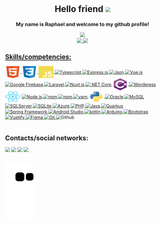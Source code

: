 <link rel="stylesheet" type='text/css' href="https://cdn.jsdelivr.net/gh/devicons/devicon@latest/devicon.min.css" />
<h1 align="center">Hello friend <img src="https://raw.githubusercontent.com/MartinHeinz/MartinHeinz/master/wave.gif" width="30px"></h1>
<h3 align="center">My name is Raphael and welcome to my github profile!</h3>
<div align="center">
    <img src="https://github.com/raphael-hfrocha/raphael-hfrocha/blob/main/Programmer.png" width="450px">
</div>

<div align="center">
  <a href="https://github.com/raphael-hfrocha">
  <img height="180em" src="https://github-readme-stats.vercel.app/api?username=raphael-hfRocha&show_icons=true&theme=tokyonight&include_all_commits=true&count_private=true">
  <img height="180em" src="https://github-readme-stats.vercel.app/api/top-langs/?username=raphael-hfRocha&layout=compact&langs_count=7&theme=tokyonight">
</div>

<h2>Skills/competencies:</h2>

<div style="display: inline_block">
    <img align="center" alt="HTML5" height="40" width="50" src="https://raw.githubusercontent.com/devicons/devicon/master/icons/html5/html5-original.svg">
  <img align="center" alt="CSS3" height="40" width="50" src="https://raw.githubusercontent.com/devicons/devicon/master/icons/css3/css3-original.svg">
  <img align="center" alt="Javascript" height="40" width="50" src="https://raw.githubusercontent.com/devicons/devicon/master/icons/javascript/javascript-plain.svg">     
  <a href="https://www.typescriptlang.org/">
    <img align="center" alt="Typescript" height="40" width="50" src="https://cdn.jsdelivr.net/gh/devicons/devicon@latest/icons/typescript/typescript-original.svg" />
  </a>
  <a href="https://expressjs.com/pt-br/" >
    <img align="center" alt="Express.js" height="40" width="50" src="https://cdn.jsdelivr.net/gh/devicons/devicon@latest/icons/express/express-original.svg" />
  </a> 
  <a href="https://www.json.org/json-en.html">
    <img align="center" alt="Json" height="40" width="50" src="https://cdn.jsdelivr.net/gh/devicons/devicon@latest/icons/json/json-original.svg" />
  </a>     
  <a href="https://v2.vuejs.org/" >
    <img align="center" alt="Vue.js" height="40" width="50" src="https://cdn.jsdelivr.net/gh/devicons/devicon/icons/vuejs/vuejs-original.svg">
  </a> 
  <a href="https://firebase.google.com/?hl=pt-br">
    <img src="https://cdn.jsdelivr.net/gh/devicons/devicon@latest/icons/firebase/firebase-original-wordmark.svg"/ align="center" alt="Google Firebase" height="50" width="60" >
  </a>    
  <a href="https://laravel.com/" >
    <img align="center" alt="Laravel" height="40" width="50" src="https://cdn.jsdelivr.net/gh/devicons/devicon@latest/icons/laravel/laravel-original.svg" />
  </a> 
  <a href="https://nuxt.com/" >
    <img align="center" alt="Nuxt.js" height="40" width="50" src="https://cdn.jsdelivr.net/gh/devicons/devicon@latest/icons/nuxtjs/nuxtjs-original.svg">
  </a>
    <a href="https://dotnet.microsoft.com/pt-br/" >
        <img align="center" alt=".NET Core" height="40" width="50" src="https://cdn.jsdelivr.net/gh/devicons/devicon/icons/dotnetcore/dotnetcore-original.svg">
    </a>
   <a href="https://learn.microsoft.com/pt-br/dotnet/csharp/">
     <img align="center" alt="Csharp" height="40" width="50" src="https://raw.githubusercontent.com/devicons/devicon/master/icons/csharp/csharp-original.svg">    
   </a>
   <a href="https://br.wordpress.org/">
     <img  align="center" alt="Wordpress" height="40" width="50" src="https://cdn.jsdelivr.net/gh/devicons/devicon@latest/icons/wordpress/wordpress-plain.svg">
   </a>
     <img align="center" alt="React" height="40" width="50" src="https://raw.githubusercontent.com/devicons/devicon/master/icons/react/react-original.svg">
   <a href="https://nodejs.org/en" >
       <img align="center" alt="Node.js" height="40" width="50" src="https://cdn.jsdelivr.net/gh/devicons/devicon/icons/nodejs/nodejs-original.svg">
    </a>
   <a href="https://vitejs.dev/" >
      <img align="center" alt="npm" height="40" width="50" src="https://cdn.jsdelivr.net/gh/devicons/devicon@latest/icons/vitejs/vitejs-original.svg" />
   </a>     
   <a href="https://www.npmjs.com/" >
       <img align="center" alt="npm" height="50" width="60" src="https://cdn.jsdelivr.net/gh/devicons/devicon/icons/npm/npm-original-wordmark.svg">
    </a>
    <a href="https://yarnpkg.com/">
        <img align="center" alt="yarn" height="70" width="80" src="https://cdn.jsdelivr.net/gh/devicons/devicon/icons/yarn/yarn-original-wordmark.svg">
    </a>
    <a href="https://www.python.org/" >
        <img align="center" alt="Python" height="40" width="50" src="https://raw.githubusercontent.com/devicons/devicon/master/icons/python/python-original.svg">
    </a>
   <a href="https://www.oracle.com/br/" >
      <img align="center" alt="Oracle" height="80" width="90" src="https://cdn.jsdelivr.net/gh/devicons/devicon@latest/icons/oracle/oracle-original.svg">
   </a>
  <a href="https://www.mysql.com/" >
      <img align="center" alt="MySQL" height="60" width="70" src="https://cdn.jsdelivr.net/gh/devicons/devicon/icons/mysql/mysql-original-wordmark.svg">
    </a>
   <a href="https://learn.microsoft.com/pt-BR/training/modules/introduction-to-sql-server-2022/">
     <img align="center" alt="SQLServer" height="60" width="70" src="https://cdn.jsdelivr.net/gh/devicons/devicon/icons/microsoftsqlserver/microsoftsqlserver-original-wordmark.svg" />
   </a>
  <a href="https://www.sqlite.org/index.html" >
      <img align="center" alt="SQLite" height="60" width="70" src="https://cdn.jsdelivr.net/gh/devicons/devicon/icons/sqlite/sqlite-original-wordmark.svg">
    </a>
  <a href="https://azure.microsoft.com/pt-br/?msockid=257a5995188a63ae0c9d4ffc19676210" >
    <img  align="center" alt="Azure" height="60" width="70" src="https://cdn.jsdelivr.net/gh/devicons/devicon@latest/icons/azure/azure-original-wordmark.svg" />
  </a>
  <a href="https://www.php.net/" >
      <img align="center" alt="PHP" height="60" width="70" src="https://cdn.jsdelivr.net/gh/devicons/devicon/icons/php/php-original.svg">         
    </a>
    <a href="https://www.java.com/pt-BR/" >
        <img align="center" alt="Java" height="40" width="50" src="https://cdn.jsdelivr.net/gh/devicons/devicon/icons/java/java-original.svg">
    </a>
    <a href="https://quarkus.io/">
        <img align="center" alt="Quarkus" height="40" width="50" src="https://cdn.jsdelivr.net/gh/devicons/devicon@latest/icons/quarkus/quarkus-original.svg">
    </a>
    <a href="https://spring.io/">
       <img align="center" alt="Spring Framework" height="40" width="50" src="https://cdn.jsdelivr.net/gh/devicons/devicon/icons/spring/spring-original.svg">          
    </a>
    <a href="https://developer.android.com/studio?hl=pt-br"> 
        <img align="center" alt="Android Studio" height="40" width="50" src="https://cdn.jsdelivr.net/gh/devicons/devicon@latest/icons/androidstudio/androidstudio-original.svg" />  
    </a>
    <a href="https://kotlinlang.org/" >
       <img align="center" alt="kotlin" height="40" width="50" src="https://cdn.jsdelivr.net/gh/devicons/devicon@latest/icons/kotlin/kotlin-original.svg">          
    </a>
    <a href="https://www.arduino.cc/" >
        <img align="center" alt="Arduino" height="60" width="70" src="https://cdn.jsdelivr.net/gh/devicons/devicon/icons/arduino/arduino-original.svg">
    </a>
   <a href="https://getbootstrap.com/" >
       <img align="center" alt="Bootstrap" height="40" width="50" src="https://cdn.jsdelivr.net/gh/devicons/devicon/icons/bootstrap/bootstrap-original.svg">
    </a>
   <a href="https://vuetifyjs.com/en/" >
        <img align="center" alt="Vuetify" height="40" width="50" src="https://cdn.jsdelivr.net/gh/devicons/devicon/icons/vuetify/vuetify-original.svg">  
    </a>
   <a href="https://www.figma.com/">
      <img align="center" alt="Figma" height="40" width="50" src="https://cdn.jsdelivr.net/gh/devicons/devicon/icons/figma/figma-original.svg">     
   </a>
<a href="https://git-scm.com/" >
    <img align="center" alt="Git" height="40" width="50" src="https://cdn.jsdelivr.net/gh/devicons/devicon/icons/git/git-original.svg">
</a>
<img align="center" alt="Github" height="40" width="50" src="https://img.icons8.com/?size=256&id=106567&format=png">
</div>
<br>
<h2>Contacts/social networks:</h2>
          
<div>
  <a href = "https://www.facebook.com/profile.php?id=100042335073284"><img src="https://img.shields.io/badge/-Facebook-%230077B5?style=for-the-badge&logo=facebook&logoColor=white" target="_blank"></a>
  <a href="https://instagram.com/r_henrique05" target="_blank"><img src="https://img.shields.io/badge/-Instagram-%23E4405F?style=for-the-badge&logo=instagram&logoColor=white" target="_blank"></a>
  <a href = "mailto:raphaelrochaacft@gmail.com"><img src="https://img.shields.io/badge/-Gmail-%23333?style=for-the-badge&logo=gmail&logoColor=white" target="_blank"></a>
  <a href="https://www.linkedin.com/in/raphael-rocha-3b70bb196" target="_blank"><img src="https://img.shields.io/badge/-LinkedIn-%230077B5?style=for-the-badge&logo=linkedin&logoColor=white" target="_blank"></a> 
</div>


</body>
</html>


## 

![Snake Animation](https://raw.githubusercontent.com/rafaballerini/rafaballerini/8082840dd4c64b2b8df9e2dc23b1730bbf0c0e73/github-contribution-grid-snake.svg)

## 

